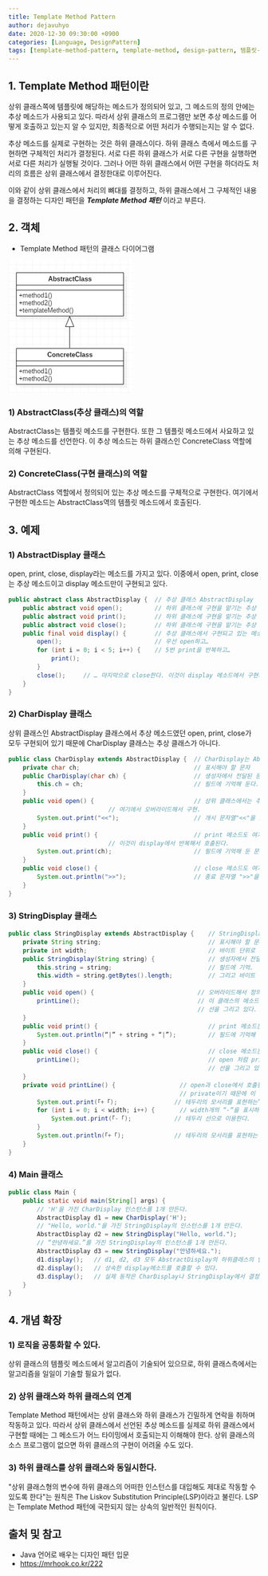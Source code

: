 ```yaml
---
title: Template Method Pattern
author: dejavuhyo
date: 2020-12-30 09:30:00 +0900
categories: [Language, DesignPattern]
tags: [template-method-pattern, template-method, design-pattern, 템플릿-메소드-패턴, 디자인-패턴]
---
```


## 1. Template Method 패턴이란
상위 클래스쪽에 템플릿에 해당하는 메소드가 정의되어 있고, 그 메소드의 정의 안에는 추상 메소드가 사용되고 있다. 따라서 상위 클래스의 프로그램만 보면 추상 메소드를 어떻게 호출하고 있는지 알 수 있지만, 최종적으로 어떤 처리가 수행되는지는 알 수 없다.

추상 메소드를 실제로 구현하는 것은 하위 클래스이다. 하위 클래스 측에서 메소드를 구현하면 구체적인 처리가 결정된다. 서로 다른 하위 클래스가 서로 다른 구현을 실행하면 서로 다른 처리가 실행될 것이다. 그러나 어떤 하위 클래스에서 어떤 구현을 하더라도 처리의 흐름은 상위 클래스에서 결정한대로 이루어진다.

이와 같이 상위 클래스에서 처리의 뼈대를 결정하고, 하위 클래스에서 그 구체적인 내용을 결정하는 디자인 패턴을 _**Template Method 패턴**_ 이라고 부른다.

## 2. 객체

* Template Method 패턴의 클래스 다이어그램

![img001](/assets/img/2020-12-30-template-method-pattern/img001.png)

### 1) AbstractClass(추상 클래스)의 역할
AbstractClass는 템플릿 메소드를 구현한다. 또한 그 템플릿 메소드에서 사요하고 있는 추상 메소드를 선언한다. 이 추상 메소드는 하위 클래스인 ConcreteClass 역할에 의해 구현된다.

### 2) ConcreteClass(구현 클래스)의 역할
AbstractClass 역할에서 정의되어 있는 추상 메소드를 구체적으로 구현한다. 여기에서 구현한 메소드는 AbstractClass역의 템플릿 메소드에서 호출된다.

## 3. 예제

### 1) AbstractDisplay 클래스
open, print, close, display라는 메소드를 가지고 있다. 이중에서 open, print, close는 추상 메소드이고 display 메소드만이 구현되고 있다.

```java
public abstract class AbstractDisplay {  // 추상 클래스 AbstractDisplay
    public abstract void open();         // 하위 클래스에 구현을 맡기는 추상 메소드 (1) open
    public abstract void print();        // 하위 클래스에 구현을 맡기는 추상 메소드 (2) print
    public abstract void close();        // 하위 클래스에 구현을 맡기는 추상 메소드 (3) close
    public final void display() {        // 추상 클래스에서 구현되고 있는 메소드 display
        open();                      	 // 우선 open하고…
        for (int i = 0; i < 5; i++) {    // 5번 print을 반복하고…
            print();                    
        }
        close();     // … 마지막으로 close한다. 이것이 display 메소드에서 구현되고 있는 내용.
    }
}
```

### 2) CharDisplay 클래스
상위 클래스인 AbstractDisplay 클래스에서 추상 메소드였던 open, print, close가 모두 구현되어 있기 때문에 CharDisplay 클래스는 추상 클래스가 아니다.

```java
public class CharDisplay extends AbstractDisplay {  // CharDisplay는 AbstractDisplay의 하위 클래스.
    private char ch;                                // 표시해야 할 문자
    public CharDisplay(char ch) {                   // 생성자에서 전달된 문자 ch을
        this.ch = ch;                               // 필드에 기억해 둔다.
    }
    public void open() {                            // 상위 클래스에서는 추상 메소드였다.
						    // 여기에서 오버라이드해서 구현.
        System.out.print("<<");                     // 개시 문자열"<<"을 표시한다.
    }
    public void print() {                           // print 메소드도 여기에서 구현한다.
						    // 이것이 display에서 반복해서 호출된다.
        System.out.print(ch);                       // 필드에 기억해 둔 문자를 1개 표시한다.
    }
    public void close() {                           // close 메소드도 여기에서 구현.
        System.out.println(">>");                   // 종료 문자열 ">>"을 표시.
    }
}
```

### 3) StringDisplay 클래스

```java
public class StringDisplay extends AbstractDisplay {    // StringDisplay도 AbstrctDisplay의 하위 클래스.
    private String string;                              // 표시해야 할 문자열.
    private int width;                                  // 바이트 단위로 계산한 문자열의 「폭」.
    public StringDisplay(String string) {               // 생성자에서 전달된 문자열 string을
        this.string = string;                           // 필드에 기억.
        this.width = string.getBytes().length;          // 그리고 바이트 단위의 폭도 필드에 기억해 두고 나중에 사용한다.
    }
    public void open() {                             // 오버라이드해서 정의한 open 메소드.
        printLine();                                 // 이 클래스의 메소드 printLine에서
                                                     // 선을 그리고 있다.
    }
    public void print() {                               // print 메소드는
        System.out.println(“|” + string + “|”);         // 필드에 기억해 둔 문자열의 전후에 “|”을 붙여서 표시.
    }
    public void close() {                               // close 메소드는
        printLine();                                    // open 처럼 printLine 메소드에서
                                                        // 선을 그리고 있다.
    }
    private void printLine() {                  // open과 close에서 호출된 printLine 메소드이다.
                                                // private이기 때문에 이 클래스 안에서만 사용된다.
        System.out.print(「+「);                // 테두리의 모서리를 표현하는”+” 마크를 표시.
        for (int i = 0; i < width; i++) {       // width개의 “-“을 표시하고
            System.out.print(「-「);            // 테두리 선으로 이용한다.
        }
        System.out.println(「+「);              // 테두리의 모서리를 표현하는 “+” 마크를 표시.
    }
}
```

### 4) Main 클래스

```java
public class Main {
    public static void main(String[] args) {
        // 'H'을 가진 CharDisplay 인스턴스를 1개 만든다.
        AbstractDisplay d1 = new CharDisplay('H');
        // "Hello, world."을 가진 StringDisplay의 인스턴스를 1개 만든다.
        AbstractDisplay d2 = new StringDisplay("Hello, world.");
        // “안녕하세요.”를 가진 StringDisplay의 인스턴스를 1개 만든다.
        AbstractDisplay d3 = new StringDisplay("안녕하세요.");
        d1.display();   // d1, d2, d3 모두 AbstractDisplay의 하위클래스의 인스턴스이기 때문에
        d2.display();   // 상속한 display메소드를 호출할 수 있다.
        d3.display();   // 실제 동작은 CharDisplay나 StringDisplay에서 결정한다.
    }
}
```

## 4. 개념 확장

### 1) 로직을 공통화할 수 있다.
상위 클래스의 템플릿 메소드에서 알고리즘이 기술되어 있으므로, 하위 클래스측에서는 알고리즘을 일일이 기술할 필요가 없다.

### 2) 상위 클래스와 하위 클래스의 연계
Template Method 패턴에서는 상위 클래스와 하위 클래스가 긴밀하게 연락을 취하며 작동하고 있다. 따라서 상위 클래스에서 선언된 추상 메소드를 실제로 하위 클래스에서 구현할 때에는 그 메소드가 어느 타이밍에서 호출되는지 이해해야 한다. 상위 클래스의 소스 프로그램이 없으면 하위 클래스의 구현이 어려울 수도 있다.

### 3) 하위 클래스를 상위 클래스와 동일시한다.
"상위 클래스형의 변수에 하위 클래스의 어떠한 인스턴스를 대입해도 제대로 작동할 수 있도록 한다"는 원칙은 The Liskov Substitution Principle(LSP)이라고 불린다. LSP는 Template Method 패턴에 국한되지 않는 상속의 일반적인 원칙이다.

## 출처 및 참고
* Java 언어로 배우는 디자인 패턴 입문
* <https://mrhook.co.kr/222>
